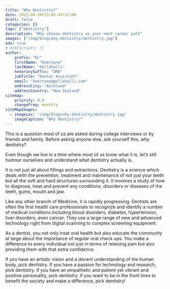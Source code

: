 ```yaml
---
title: "Why Dentistry?"
date: 2021-04-20T13:05:47+12:00
draft: false
categories: []
tags: ["dentistry"]
description: "Why choose dentistry as your next career path"
images: ["/img/blog/why-dentistry/dentistry.jpg"]
ads: true
# htmlScripts: []
author:
    prefix: "Dr"
    firstName: "Keertana"
    lastName: "Gollahalli"
    honorarySuffix: "DMD"
    jobTitle: "Dental Assistant"
    email: "keertana@gollahalli.com"
    addressCity: "Auckland"
    addressCountry: "New Zealand"
sitemap:
    priority: 0.8
    changeFreq: monthly
siteMapImages:
  - imageLoc: "/img/blog/why-dentistry/dentistry.jpg"
    imageCaption: "Why Dentistry?"
---
```


This is a question most of us are asked during college interviews or by friends and family. Before asking anyone else, ask yourself this, why dentistry?

Even though we live in a time where most of us know what it is, let’s still humour ourselves and understand what dentistry actually is.

It is not just all about fillings and extractions. Dentistry is a science which deals with the prevention, treatment and maintenance of not just your teeth but all the soft and hard structures surrounding it. It involves a study of how to diagnose, treat and prevent any conditions, disorders or diseases of the teeth, gums, mouth and jaw.

Like any other branch of Medicine, it is rapidly progressing. Dentists are often the first health care professionals to recognize and identify a number of medical conditions including blood disorders, diabetes, hypertension, liver disorders, even cancer. They use a large range of new and advanced technology right from digital scanning to complex screening equipment.

As a dentist, you not only treat oral health but also educate the community at large about the importance of regular oral check ups. You make a difference to every individual not just in terms of relieving pain but also providing them with that extra confidence.

If you have an artistic vision and a decent understanding of the human body, pick dentistry. If you have a passion for technology and research, pick dentistry. If you have an empathetic and patient yet vibrant and positive personality, pick dentistry. If you want to be in the front lines to benefit the society and make a difference, pick dentistry!
